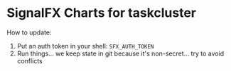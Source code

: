 SignalFX Charts for taskcluster
===============================

How to update:
 1. Put an auth token in your shell: `SFX_AUTH_TOKEN`
 2. Run things... we keep state in git because it's non-secret... try to avoid conflicts
